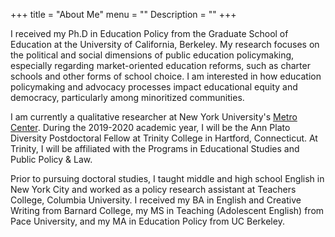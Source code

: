 +++
title = "About Me"
menu = ""
Description = ""
+++

I received my Ph.D in Education Policy from the Graduate School of Education at the University of California, Berkeley. My research focuses on the political and social dimensions of public education policymaking, especially regarding market-oriented education reforms, such as charter schools and other forms of school choice. I am interested in how education policymaking and advocacy processes impact educational equity and democracy, particularly among minoritized communities.

I am currently a qualitative researcher at New York University's [Metro Center](https://steinhardt.nyu.edu/metrocenter/). During the 2019-2020 academic year, I will be the Ann Plato Diversity Postdoctoral Fellow at Trinity College in Hartford, Connecticut. At Trinity, I will be affiliated with the Programs in Educational Studies and Public Policy & Law.

Prior to pursuing doctoral studies, I taught middle and high school English in New York City and worked as a policy research assistant at Teachers College, Columbia University. I received my BA in English and Creative Writing from Barnard College, my MS in Teaching (Adolescent English) from Pace University, and my MA in Education Policy from UC Berkeley.
